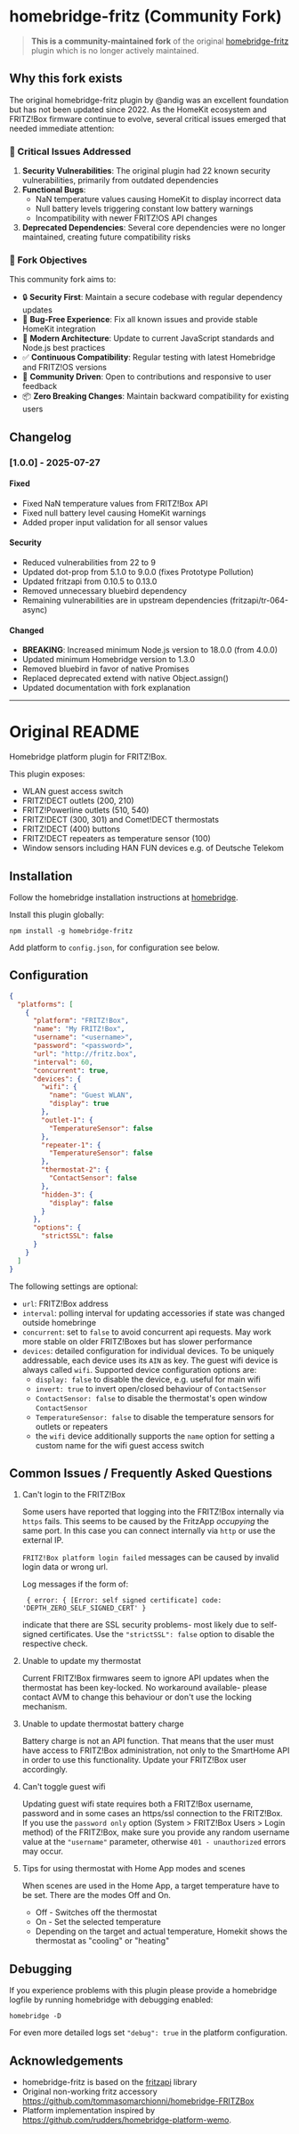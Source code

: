 # homebridge-fritz (Community Fork) 

> **This is a community-maintained fork** of the original [homebridge-fritz](https://github.com/andig/homebridge-fritz) plugin which is no longer actively maintained.

## Why this fork exists

The original homebridge-fritz plugin by @andig was an excellent foundation but has not been updated since 2022. As the HomeKit ecosystem and FRITZ!Box firmware continue to evolve, several critical issues emerged that needed immediate attention:

### 🔴 Critical Issues Addressed

1. **Security Vulnerabilities**: The original plugin had 22 known security vulnerabilities, primarily from outdated dependencies
2. **Functional Bugs**: 
   - NaN temperature values causing HomeKit to display incorrect data
   - Null battery levels triggering constant low battery warnings
   - Incompatibility with newer FRITZ!OS API changes
3. **Deprecated Dependencies**: Several core dependencies were no longer maintained, creating future compatibility risks

### 🎯 Fork Objectives

This community fork aims to:

- 🔒 **Security First**: Maintain a secure codebase with regular dependency updates
- 🐛 **Bug-Free Experience**: Fix all known issues and provide stable HomeKit integration
- 🚀 **Modern Architecture**: Update to current JavaScript standards and Node.js best practices
- ✅ **Continuous Compatibility**: Regular testing with latest Homebridge and FRITZ!OS versions
- 🤝 **Community Driven**: Open to contributions and responsive to user feedback
- 📦 **Zero Breaking Changes**: Maintain backward compatibility for existing users

## Changelog

### [1.0.0] - 2025-07-27
#### Fixed
- Fixed NaN temperature values from FRITZ!Box API
- Fixed null battery level causing HomeKit warnings  
- Added proper input validation for all sensor values

#### Security
- Reduced vulnerabilities from 22 to 9
- Updated dot-prop from 5.1.0 to 9.0.0 (fixes Prototype Pollution)
- Updated fritzapi from 0.10.5 to 0.13.0
- Removed unnecessary bluebird dependency
- Remaining vulnerabilities are in upstream dependencies (fritzapi/tr-064-async)

#### Changed
- **BREAKING**: Increased minimum Node.js version to 18.0.0 (from 4.0.0)
- Updated minimum Homebridge version to 1.3.0
- Removed bluebird in favor of native Promises
- Replaced deprecated extend with native Object.assign()
- Updated documentation with fork explanation

---

# Original README

Homebridge platform plugin for FRITZ!Box.

This plugin exposes:

- WLAN guest access switch
- FRITZ!DECT outlets (200, 210)
- FRITZ!Powerline outlets (510, 540)
- FRITZ!DECT (300, 301) and Comet!DECT thermostats
- FRITZ!DECT (400) buttons
- FRITZ!DECT repeaters as temperature sensor (100)
- Window sensors including HAN FUN devices e.g. of Deutsche Telekom

## Installation

Follow the homebridge installation instructions at [homebridge](https://www.npmjs.com/package/homebridge).

Install this plugin globally:

    npm install -g homebridge-fritz

Add platform to `config.json`, for configuration see below.

## Configuration

```json
{
  "platforms": [
    {
      "platform": "FRITZ!Box",
      "name": "My FRITZ!Box",
      "username": "<username>",
      "password": "<password>",
      "url": "http://fritz.box",
      "interval": 60,
      "concurrent": true,
      "devices": {
        "wifi": {
          "name": "Guest WLAN",
          "display": true
        },
        "outlet-1": {
          "TemperatureSensor": false
        },
        "repeater-1": {
          "TemperatureSensor": false
        },
        "thermostat-2": {
          "ContactSensor": false
        },
        "hidden-3": {
          "display": false
        }
      },
      "options": {
        "strictSSL": false
      }
    }
  ]
}

```

The following settings are optional:

- `url`: FRITZ!Box address
- `interval`: polling interval for updating accessories if state was changed outside homebringe
- `concurrent`: set to `false` to avoid concurrent api requests. May work more stable on older FRITZ!Boxes but has slower performance
- `devices`: detailed configuration for individual devices. To be uniquely addressable, each device uses its `AIN` as key. The guest wifi device is always called `wifi`. Supported device configuration options are:
  - `display: false` to disable the device, e.g. useful for main wifi
  - `invert: true` to invert open/closed behaviour of `ContactSensor`
  - `ContactSensor: false` to disable the thermostat's open window `ContactSensor`
  - `TemperatureSensor: false` to disable the temperature sensors for outlets or repeaters
  - the `wifi` device additionally supports the `name` option for setting a custom name for the wifi guest access switch

## Common Issues / Frequently Asked Questions

1. Can't login to the FRITZ!Box

    Some users have reported that logging into the FRITZ!Box internally via `https` fails. This seems to be caused by the FritzApp *occupying* the same port.
    In this case you can connect internally via `http` or use the external IP.

      `FRITZ!Box platform login failed` messages can be caused by invalid login data or wrong url.

    Log messages if the form of:

        { error: { [Error: self signed certificate] code: 'DEPTH_ZERO_SELF_SIGNED_CERT' }

    indicate that there are SSL security problems- most likely due to self-signed certificates. Use the `"strictSSL": false` option to disable the respective check.

2. Unable to update my thermostat

    Current FRITZ!Box firmwares seem to ignore API updates when the thermostat has been key-locked.
    No workaround available- please contact AVM to change this behaviour or don't use the locking mechanism.

3. Unable to update thermostat battery charge

    Battery charge is not an API function. That means that the user must have access to FRITZ!Box administration, not only to the SmartHome API in order to use this functionality.
    Update your FRITZ!Box user accordingly.

4. Can't toggle guest wifi

    Updating guest wifi state requires both a FRITZ!Box username, password and in some cases an https/ssl connection to the FRITZ!Box. If you use the `password only` option (System > FRITZ!Box Users > Login method) of the FRITZ!Box, make sure you provide any random username value at the `"username"` parameter, otherwise `401 - unauthorized` errors may occur.

5. Tips for using thermostat with Home App modes and scenes

    When scenes are used in the Home App, a target temperature have to be set. There are the modes Off and On.
    - Off - Switches off the thermostat
    - On - Set the selected temperature
    * Depending on the target and actual temperature, Homekit shows the thermostat as "cooling" or "heating"

## Debugging

If you experience problems with this plugin please provide a homebridge logfile by running homebridge with debugging enabled:

    homebridge -D

For even more detailed logs set `"debug": true` in the platform configuration.


## Acknowledgements

- homebridge-fritz is based on the [fritzapi](https://github.com/andig/fritzapi) library
- Original non-working fritz accessory https://github.com/tommasomarchionni/homebridge-FRITZBox
- Platform implementation inspired by https://github.com/rudders/homebridge-platform-wemo.
